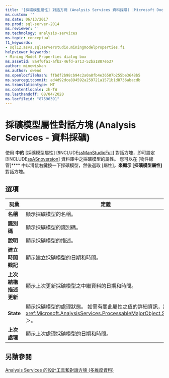 ```yaml
---
title: '[採礦模型屬性] 對話方塊 (Analysis Services 資料採礦) |Microsoft Docs'
ms.custom: ''
ms.date: 06/13/2017
ms.prod: sql-server-2014
ms.reviewer: ''
ms.technology: analysis-services
ms.topic: conceptual
f1_keywords:
- sql12.asvs.sqlserverstudio.miningmodelproperties.f1
helpviewer_keywords:
- Mining Model Properties dialog box
ms.assetid: 8a4f0fa1-afb2-46fd-a713-52ba1887e537
author: minewiskan
ms.author: owend
ms.openlocfilehash: ffbdf2b98cb94c2a0a8fb4e36587b255be3648b5
ms.sourcegitcommit: ad4d92dce894592a259721a1571b1d8736abacdb
ms.translationtype: MT
ms.contentlocale: zh-TW
ms.lasthandoff: 08/04/2020
ms.locfileid: "87596391"
---
```

# <a name="mining-model-properties-dialog-box-analysis-services---data-mining"></a>採礦模型屬性對話方塊 (Analysis Services - 資料採礦)
  使用 **中的** [採礦模型屬性] [!INCLUDE[ssManStudioFull](../includes/ssmanstudiofull-md.md)] 對話方塊，即可設定 [!INCLUDE[ssASnoversion](../includes/ssasnoversion-md.md)] 資料庫中之採礦模型的屬性。 您可以在 [物件總管]**** 中以滑鼠右鍵按一下採礦模型，然後選取 [屬性]****，來顯示 [採礦模型屬性]**** 對話方塊。  
  
## <a name="options"></a>選項  
  
|詞彙|定義|  
|----------|----------------|  
|**名稱**|顯示採礦模型的名稱。|  
|**識別碼**|顯示採礦模型的識別碼。|  
|**說明**|顯示採礦模型的描述。|  
|**建立時間戳記**|顯示建立採礦模型的日期和時間。|  
|**上次結構描述更新**|顯示上次更新採礦模型之中繼資料的日期和時間。|  
|**State**|顯示採礦模型的處理狀態。 如需有關此屬性之值的詳細資訊，請參閱＜<xref:Microsoft.AnalysisServices.ProcessableMajorObject.State%2A>＞。|  
|**上次處理**|顯示上次處理採礦模型的日期和時間。|  
  
## <a name="see-also"></a>另請參閱  
 [Analysis Services 的設計工具和對話方塊 &#40;多維度資料&#41;](analysis-services-designers-and-dialog-boxes-multidimensional-data.md)  
  
  
